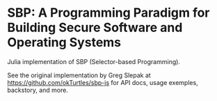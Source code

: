 # SBP: A Programming Paradigm for Building Secure Software and Operating Systems

Julia implementation of SBP (Selector-based Programming).

See the original implementation by Greg Slepak at https://github.com/okTurtles/sbp-js for API docs, usage exemples, backstory, and more.
